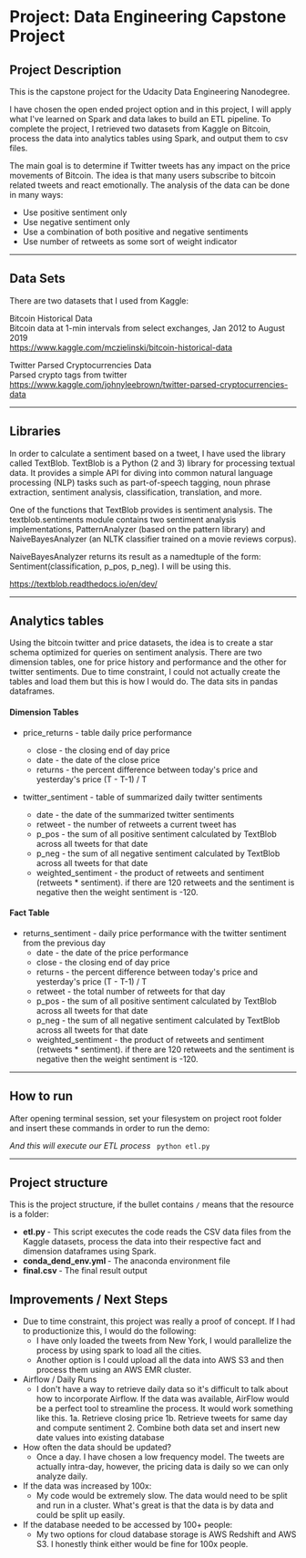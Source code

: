 # Project: Data Engineering Capstone Project

## Project Description
This is the capstone project for the Udacity Data Engineering Nanodegree.

I have chosen the open ended project option and in this project, I will apply what I've learned on Spark and data lakes to build an ETL pipeline. To complete the project, I retrieved two datasets from Kaggle on Bitcoin, process the data into analytics tables using Spark, and output them to csv files.

The main goal is to determine if Twitter tweets has any impact on the price movements of Bitcoin. The idea is that many users subscribe to bitcoin related tweets and react emotionally.
The analysis of the data can be done in many ways:
* Use positive sentiment only
* Use negative sentiment only
* Use a combination of both positive and negative sentiments
* Use number of retweets as some sort of weight indicator

--------------------------------------------

## Data Sets
There are two datasets that I used from Kaggle:

Bitcoin Historical Data<br>
Bitcoin data at 1-min intervals from select exchanges, Jan 2012 to August 2019<br>
https://www.kaggle.com/mczielinski/bitcoin-historical-data

Twitter Parsed Cryptocurrencies Data<br>
Parsed crypto tags from twitter<br>
https://www.kaggle.com/johnyleebrown/twitter-parsed-cryptocurrencies-data

--------------------------------------------

## Libraries
In order to calculate a sentiment based on a tweet, I have used the library called TextBlob. TextBlob is a Python (2 and 3) library for processing textual data. It provides a simple API for diving into common natural language processing (NLP) tasks such as part-of-speech tagging, noun phrase extraction, sentiment analysis, classification, translation, and more.

One of the functions that TextBlob provides is sentiment analysis. The textblob.sentiments module contains two sentiment analysis implementations, PatternAnalyzer (based on the pattern library) and NaiveBayesAnalyzer (an NLTK classifier trained on a movie reviews corpus).

NaiveBayesAnalyzer returns its result as a namedtuple of the form: Sentiment(classification, p_pos, p_neg). I will be using this.

https://textblob.readthedocs.io/en/dev/

--------------------------------------------

## Analytics tables
Using the bitcoin twitter and price datasets, the idea is to create a star schema optimized for queries on sentiment analysis. There are two dimension tables, one for price history and performance and the other for twitter sentiments. Due to time constraint, I could not actually create the tables and load them but this is how I would do. The data sits in pandas dataframes.  

#### Dimension Tables

* price_returns - table daily price performance
  * close - the closing end of day price
  * date - the date of the close price
  * returns - the percent difference between today's price and yesterday's price (T - T-1) / T

* twitter_sentiment - table of summarized daily twitter sentiments
  * date - the date of the summarized twitter sentiments
  * retweet - the number of retweets a current tweet has
  * p_pos - the sum of all positive sentiment calculated by TextBlob across all tweets for that date
  * p_neg - the sum of all negative sentiment calculated by TextBlob across all tweets for that date
  * weighted_sentiment - the product of retweets and sentiment (retweets * sentiment). if there are 120 retweets and the sentiment is negative then the weight sentiment is -120.

#### Fact Table

* returns_sentiment - daily price performance with the twitter sentiment from the previous day
  * date - the date of the price performance
  * close - the closing end of day price
  * returns - the percent difference between today's price and yesterday's price (T - T-1) / T
  * retweet - the total number of retweets for that day
  * p_pos - the sum of all positive sentiment calculated by TextBlob across all tweets for that date
  * p_neg - the sum of all negative sentiment calculated by TextBlob across all tweets for that date
  * weighted_sentiment - the product of retweets and sentiment (retweets * sentiment). if there are 120 retweets and the sentiment is negative then the weight sentiment is -120.

--------------------------------------------

## How to run
After opening terminal session, set your filesystem on project root folder and insert these commands in order to run the demo: <br>

<I> And this will execute our ETL process </I>
`` python etl.py``

--------------------------------------------

## Project structure
This is the project structure, if the bullet contains ``/`` means that the resource is a folder:

* <b> etl.py </b> - This script executes the code reads the CSV data files from the Kaggle datasets, process the data into their respective fact and dimension dataframes using Spark.
* <b> conda_dend_env.yml </b> - The anaconda environment file
* <b> final.csv </b> - The final result output

## Improvements / Next Steps
* Due to time constraint, this project was really a proof of concept. If I had to productionize this, I would do the following: 
  * I have only loaded the tweets from New York, I would parallelize the process by using spark to load all the cities.
  * Another option is I could upload all the data into AWS S3 and then process them using an AWS EMR cluster.
* Airflow / Daily Runs
  * I don't have a way to retrieve daily data so it's difficult to talk about how to incorporate Airflow. If the data was available, AirFlow would be a perfect tool to streamline the process. It would work something like this.
    1a. Retrieve closing price
    1b. Retrieve tweets for same day and compute sentiment
    2.  Combine both data set and insert new date values into existing database
* How often the data should be updated?
  * Once a day. I have chosen a low frequency model. The tweets are actually intra-day, however, the pricing data is daily so we can only analyze daily. 
* If the data was increased by 100x:
  * My code would be extremely slow. The data would need to be split and run in a cluster. What's great is that the data is by data and could be split up easily. 
* If the database needed to be accessed by 100+ people:
  * My two options for cloud database storage is AWS Redshift and AWS S3. I honestly think either would be fine for 100x people.